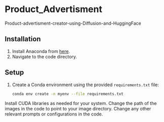 # Product_Advertisment
 Product-advertisment-creator-using-Diffusion-and-HuggingFace
## Installation

1. Install Anaconda from [here](https://www.anaconda.com/products/individual).
2. Navigate to the code directory.

## Setup

1. Create a Conda environment using the provided `requirements.txt` file:
   ```bash
   conda env create -n myenv --file requirements.txt

   
Install CUDA libraries as needed for your system.
Change the path of the images in the code to point to your image directory.
Change any other relevant prompts or configurations in the code.
